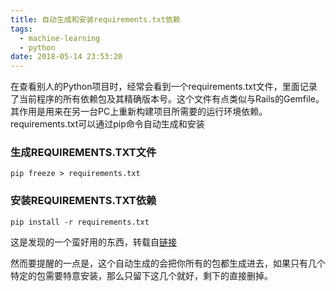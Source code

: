 ```yaml
---
title: 自动生成和安装requirements.txt依赖
tags:
  - machine-learning
  - python
date: 2018-05-14 23:53:20
---
```



在查看别人的Python项目时，经常会看到一个requirements.txt文件，里面记录了当前程序的所有依赖包及其精确版本号。这个文件有点类似与Rails的Gemfile。其作用是用来在另一台PC上重新构建项目所需要的运行环境依赖。
requirements.txt可以通过pip命令自动生成和安装

### 生成REQUIREMENTS.TXT文件

`pip freeze > requirements.txt`

<!-- more -->

### 安装REQUIREMENTS.TXT依赖

`pip install -r requirements.txt`

这是发现的一个蛮好用的东西，转载自[链接](http://lazybios.com/2015/06/how-to-use-requirementstxt-file-in-python/)

然而要提醒的一点是，这个自动生成的会把你所有的包都生成进去，如果只有几个特定的包需要特意安装，那么只留下这几个就好，剩下的直接删掉。